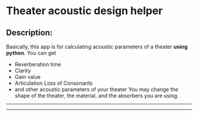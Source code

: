 # Theater acoustic design helper
## Description: 
Basically, this app is for calculating acoustic parameters of a theater **using python**. You can get 
* Reverberation time
* Clarity
* Gain value
* Articulation Loss of Consonants
* and other acoustic parameters  of your theater
You may change the shape of the theater, the material, and the absorbers you are using.    
***********
- - - - - - 
